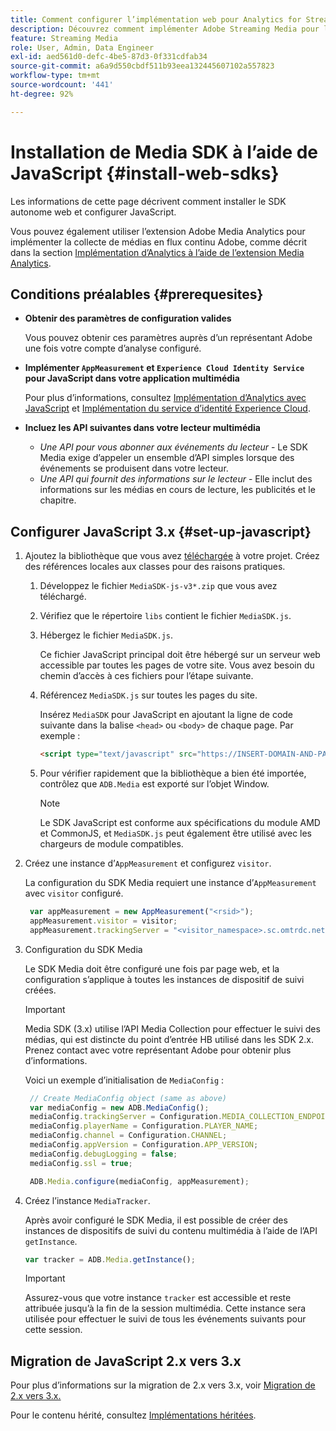 ```yaml
---
title: Comment configurer l’implémentation web pour Analytics for Streaming Media
description: Découvrez comment implémenter Adobe Streaming Media pour les applications web.
feature: Streaming Media
role: User, Admin, Data Engineer
exl-id: aed561d0-defc-4be5-87d3-0f331cdfab34
source-git-commit: a6a9d550cbdf511b93eea132445607102a557823
workflow-type: tm+mt
source-wordcount: '441'
ht-degree: 92%

---
```


# Installation de Media SDK à l’aide de JavaScript {#install-web-sdks}

Les informations de cette page décrivent comment installer le SDK autonome web et configurer JavaScript.

Vous pouvez également utiliser l’extension Adobe Media Analytics pour implémenter la collecte de médias en flux continu Adobe, comme décrit dans la section [Implémentation d’Analytics à l’aide de l’extension Media Analytics](/help/implementation/media-sdk/setup/web-implementation-tags.md).

## Conditions préalables {#prerequesites}

* **Obtenir des paramètres de configuration valides**

  Vous pouvez obtenir ces paramètres auprès d’un représentant Adobe une fois votre compte d’analyse configuré.

* **Implémenter `AppMeasurement` et `Experience Cloud Identity Service` pour JavaScript dans votre application multimédia**

  Pour plus d’informations, consultez [Implémentation d’Analytics avec JavaScript](https://experienceleague.adobe.com/docs/analytics/implementation/js/overview.html?lang=fr) et [Implémentation du service d’identité Experience Cloud](https://experienceleague.adobe.com/docs/id-service/using/implementation/setup-analytics.html?lang=fr).

* **Incluez les API suivantes dans votre lecteur multimédia**

   * *Une API pour vous abonner aux événements du lecteur* - Le SDK Media exige d’appeler un ensemble d’API simples lorsque des événements se produisent dans votre lecteur.
   * *Une API qui fournit des informations sur le lecteur* - Elle inclut des informations sur les médias en cours de lecture, les publicités et le chapitre.

## Configurer JavaScript 3.x {#set-up-javascript}

1. Ajoutez la bibliothèque que vous avez [téléchargée](/help/getting-started/download-sdks.md) à votre projet. Créez des références locales aux classes pour des raisons pratiques.

   1. Développez le fichier `MediaSDK-js-v3*.zip` que vous avez téléchargé.
   1. Vérifiez que le répertoire `libs` contient le fichier `MediaSDK.js`.

   1. Hébergez le fichier `MediaSDK.js`.

      Ce fichier JavaScript principal doit être hébergé sur un serveur web accessible par toutes les pages de votre site. Vous avez besoin du chemin d’accès à ces fichiers pour l’étape suivante.

   1. Référencez `MediaSDK.js` sur toutes les pages du site.

      Insérez `MediaSDK` pour JavaScript en ajoutant la ligne de code suivante dans la balise `<head>` ou `<body>` de chaque page. Par exemple :

      ```html
      <script type="text/javascript" src="https://INSERT-DOMAIN-AND-PATH-TO-CODE-HERE/MediaSDK.js"></script>
      ```

   1. Pour vérifier rapidement que la bibliothèque a bien été importée, contrôlez que `ADB.Media` est exporté sur l’objet Window.

      >[!NOTE]
      >
      >Le SDK JavaScript est conforme aux spécifications du module AMD et CommonJS, et `MediaSDK.js` peut également être utilisé avec les chargeurs de module compatibles.

1. Créez une instance d’`AppMeasurement` et configurez `visitor`.

   La configuration du SDK Media requiert une instance d’`AppMeasurement` avec `visitor` configuré.

   ```js
    var appMeasurement = new AppMeasurement("<rsid>");
    appMeasurement.visitor = visitor;
    appMeasurement.trackingServer = "<visitor_namespace>.sc.omtrdc.net";
   ```

1. Configuration du SDK Media

   Le SDK Media doit être configuré une fois par page web, et la configuration s’applique à toutes les instances de dispositif de suivi créées.

   >[!IMPORTANT]
   >
   > Media SDK (3.x) utilise l’API Media Collection pour effectuer le suivi des médias, qui est distincte du point d’entrée HB utilisé dans les SDK 2.x. Prenez contact avec votre représentant Adobe pour obtenir plus d’informations.

   Voici un exemple d’initialisation de `MediaConfig` :

   ```js
    // Create MediaConfig object (same as above)
    var mediaConfig = new ADB.MediaConfig();
    mediaConfig.trackingServer = Configuration.MEDIA_COLLECTION_ENDPOINT;
    mediaConfig.playerName = Configuration.PLAYER_NAME;
    mediaConfig.channel = Configuration.CHANNEL;
    mediaConfig.appVersion = Configuration.APP_VERSION;
    mediaConfig.debugLogging = false;
    mediaConfig.ssl = true;
   
    ADB.Media.configure(mediaConfig, appMeasurement);
   ```

1. Créez l’instance `MediaTracker`.

   Après avoir configuré le SDK Media, il est possible de créer des instances de dispositifs de suivi du contenu multimédia à l’aide de l’API `getInstance`.

   ```js
   var tracker = ADB.Media.getInstance();
   ```

   >[!IMPORTANT]
   >
   >Assurez-vous que votre instance `tracker` est accessible et reste attribuée jusqu’à la fin de la session multimédia. Cette instance sera utilisée pour effectuer le suivi de tous les événements suivants pour cette session.

## Migration de JavaScript 2.x vers 3.x

Pour plus d’informations sur la migration de 2.x vers 3.x, voir [Migration de 2.x vers 3.x.](https://adobe-marketing-cloud.github.io/media-sdks/reference/javascript_3x/MigrationGuide.html)

Pour le contenu hérité, consultez [Implémentations héritées](/help/legacy/media-sdk/setup/setup-overview.md).
